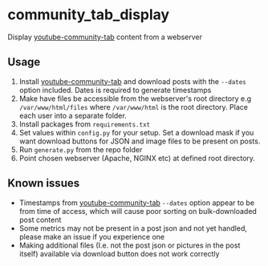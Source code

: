 # community_tab_display
Display [youtube-community-tab](https://github.com/HoloArchivists/youtube-community-tab) content from a webserver

## Usage
1. Install [youtube-community-tab](https://github.com/HoloArchivists/youtube-community-tab) and download posts with the `--dates` option included. Dates is required to generate timestamps
2. Make have files be accessible from the webserver's root directory e.g `/var/www/html/files` where `/var/www/html` is the root directory. Place each user into a separate folder.
3. Install packages from `requirements.txt`
4. Set values within `config.py` for your setup. Set a download mask if you want download buttons for JSON and image files to be present on posts.
5. Run `generate.py` from the repo folder
6. Point chosen webserver (Apache, NGINX etc) at defined root directory.


## Known issues
- Timestamps from [youtube-community-tab](https://github.com/HoloArchivists/youtube-community-tab) `--dates` option appear to be from time of access, which will cause poor sorting on bulk-downloaded post content
- Some metrics may not be present in a post json and not yet handled, please make an issue if you experience one
- Making additional files (I.e. not the post json or pictures in the post itself) available via download button does not work correctly 
